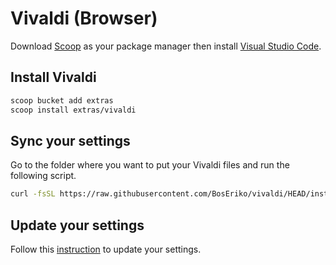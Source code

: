 # Vivaldi (Browser)
Download [Scoop](https://github.com/BosEriko/scoop) as your package manager then install [Visual Studio Code](https://scoop.sh/#/apps?q=vivaldi).

## Install Vivaldi
```sh
scoop bucket add extras
scoop install extras/vivaldi
```

## Sync your settings
Go to the folder where you want to put your Vivaldi files and run the following script.
```sh
curl -fsSL https://raw.githubusercontent.com/BosEriko/vivaldi/HEAD/install.sh | sh
```

## Update your settings
Follow this [instruction](instruction.md) to update your settings.